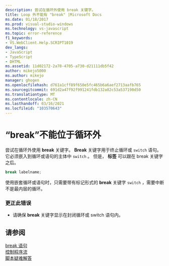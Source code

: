 ```yaml
---
description: 尝试在循环外使用 break 关键字。
title: Loop 外不能有 "break" |Microsoft Docs
ms.date: 01/18/2017
ms.prod: visual-studio-windows
ms.technology: vs-javascript
ms.topic: error-reference
f1_keywords:
- VS.WebClient.Help.SCRIPT1019
dev_langs:
- JavaScript
- TypeScript
- DHTML
ms.assetid: 11d02172-2a78-4705-a730-d21111db5f42
author: mikejo5000
ms.author: mikejo
manager: ghogen
ms.openlocfilehash: d761a1cff89f650e5fc465b6a6aef2713aafb765
ms.sourcegitcommit: 691d2a47f92f991241fdb132a82c53a537198d50
ms.translationtype: MT
ms.contentlocale: zh-CN
ms.lasthandoff: 03/16/2021
ms.locfileid: "103570643"
---
```

# <a name="cant-have-break-outside-of-loop"></a>“break”不能位于循环外
尝试在循环外使用 **break** 关键字。 **Break** 关键字用于终止循环或 `switch` 语句。 它必须嵌入到循环或语句的主体中 `switch` 。 但是， **标签** 可以跟在 break 关键字之后。  
  
```js
break labelname;  
```  
  
 使用嵌套循环或语句时，只需要带有标记形式的 **break** 关键字 `switch` ，需要中断不是最内层的循环。  
  
### <a name="to-correct-this-error"></a>更正此错误  
  
- 请确保 **break** 关键字显示在封闭循环或 switch 语句内。  
  
## <a name="see-also"></a>请参阅  
 [break 语句](https://developer.mozilla.org/docs/Web/JavaScript/Reference/Statements/break)   
 [控制程序流](https://developer.mozilla.org/docs/Web/JavaScript/Guide/Control_flow_and_error_handling)   
 [脚本疑难解答](https://developer.mozilla.org/docs/Learn/JavaScript/First_steps/What_went_wrong)
